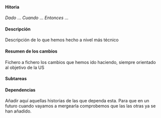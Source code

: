#### **Hitoria**
*Dado* ...
*Cuando* ...
*Entonces* ...

#### **Descripción**

Descripción de lo que hemos hecho a nivel más técnico

#### **Resumen de los cambios**
Fichero a fichero los cambios que hemos ido haciendo, siempre orientado al objetivo de la US

#### **Subtareas**

#### **Dependencias**
Añadir aquí aquellas historias de las que dependa esta. Para que en un futuro cuando vayamos a mergearla comprobemos
que las las otras ya se han añadido.